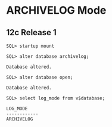 # ARCHIVELOG Mode

## 12c Release 1

```
SQL> startup mount

SQL> alter database archivelog;

Database altered.

SQL> alter database open;

Database altered.

SQL> select log_mode from v$database;

LOG_MODE
------------
ARCHIVELOG
```
